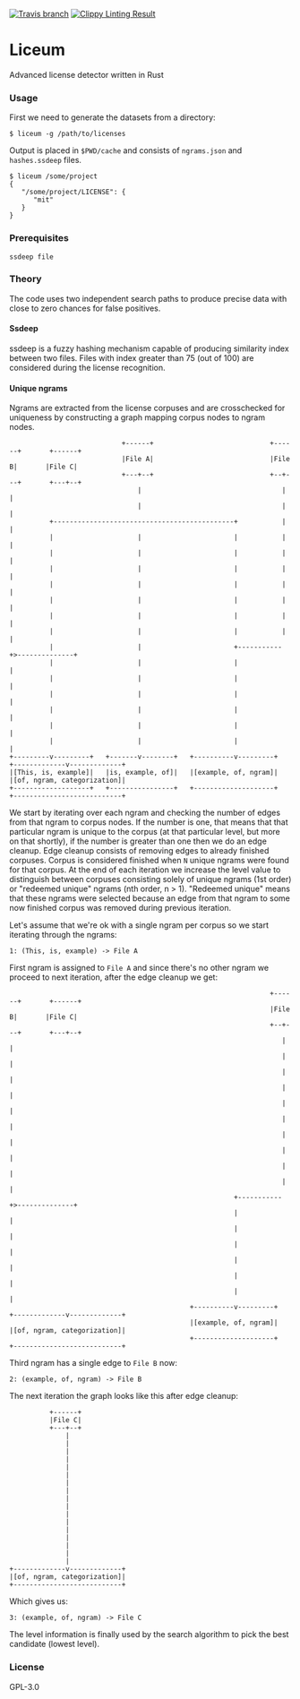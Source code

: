 [![Travis branch](https://travis-ci.org/shaded-enmity/liceum.svg?branch=master)](https://travis-ci.org/shaded-enmity/liceum)
[![Clippy Linting Result](https://clippy.bashy.io/github/shaded-enmity/liceum/master/badge.svg)](https://clippy.bashy.io/github/shaded-enmity/liceum/master/log)

# Liceum
Advanced license detector written in Rust

### Usage
First we need to generate the datasets from a directory:
```
$ liceum -g /path/to/licenses
```
Output is placed in `$PWD/cache` and consists of `ngrams.json` and `hashes.ssdeep` files.

```
$ liceum /some/project
{
   "/some/project/LICENSE": {
      "mit"
   }
}
```

### Prerequisites

```ssdeep file```

### Theory

The code uses two independent search paths to produce precise data with close to zero chances for false positives. 

#### Ssdeep

ssdeep is a fuzzy hashing mechanism capable of producing similarity index between two files. Files with index greater than 75 (out of 100) are considered during the license recognition.

#### Unique ngrams
Ngrams are extracted from the license corpuses and are crosschecked for uniqueness by constructing a graph mapping corpus nodes to ngram nodes.

```
                            +------+                             +------+       +------+
                            |File A|                             |File B|       |File C|
                            +---+--+                             +--+---+       +---+--+
                                |                                   |               |
                                |                                   |               |
          +---------------------------------------------+           |               |
          |                     |                       |           |               |
          |                     |                       |           |               |
          |                     |                       |           |               |
          |                     |                       |           |               |
          |                     |                       |           |               |
          |                     |                       |           |               |
          |                     |                       |           |               |
          |                     |                       +-----------+>--------------+
          |                     |                       |                           |
          |                     |                       |                           |
          |                     |                       |                           |
          |                     |                       |                           |
          |                     |                       |                           |
          |                     |                       |                           |
+---------v---------+   +-------v--------+   +----------v---------+   +-------------v-------------+
|[This, is, example]|   |is, example, of]|   |[example, of, ngram]|   |[of, ngram, categorization]|
+-------------------+   +----------------+   +--------------------+   +---------------------------+

```

We start by iterating over each ngram and checking the number of edges from that ngram to corpus nodes. If the number is one, that means that that particular ngram is unique to the corpus (at that particular level, but more on that shortly), if the number is greater than one then we do an edge cleanup. Edge cleanup consists of removing edges to already finished corpuses. Corpus is considered finished when `N` unique ngrams were found for that corpus. At the end of each iteration we increase the level value to distinguish between corpuses consisting solely of unique ngrams (1st order) or "redeemed unique" ngrams (nth order, n > 1). "Redeemed unique" means that these ngrams were selected because an edge from that ngram to some now finished corpus was removed during previous iteration.

Let's assume that we're ok with a single ngram per corpus so we start iterating through the ngrams:
```
1: (This, is, example) -> File A
```
First ngram is assigned to `File A` and since there's no other ngram we proceed to next iteration, after the edge cleanup we get:

```
                                                                 +------+       +------+
                                                                 |File B|       |File C|
                                                                 +--+---+       +---+--+
                                                                    |               |
                                                                    |               |
                                                                    |               |
                                                                    |               |
                                                                    |               |
                                                                    |               |
                                                                    |               |
                                                                    |               |
                                                                    |               |
                                                                    |               |
                                                        +-----------+>--------------+
                                                        |                           |
                                                        |                           |
                                                        |                           |
                                                        |                           |
                                                        |                           |
                                                        |                           |
                                             +----------v---------+   +-------------v-------------+
                                             |[example, of, ngram]|   |[of, ngram, categorization]|
                                             +--------------------+   +---------------------------+
```
Third ngram has a single edge to `File B` now:
```
2: (example, of, ngram) -> File B
```

The next iteration the graph looks like this after edge cleanup:
```
          +------+
          |File C|
          +---+--+
              |
              |
              |
              |
              |
              |
              |
              |
              |
              |
              |
              |
              |
              |
              |
              |
              |
+-------------v-------------+
|[of, ngram, categorization]|
+---------------------------+
```
Which gives us:
```
3: (example, of, ngram) -> File C
```

The level information is finally used by the search algorithm to pick the best candidate (lowest level).

### License

GPL-3.0 
